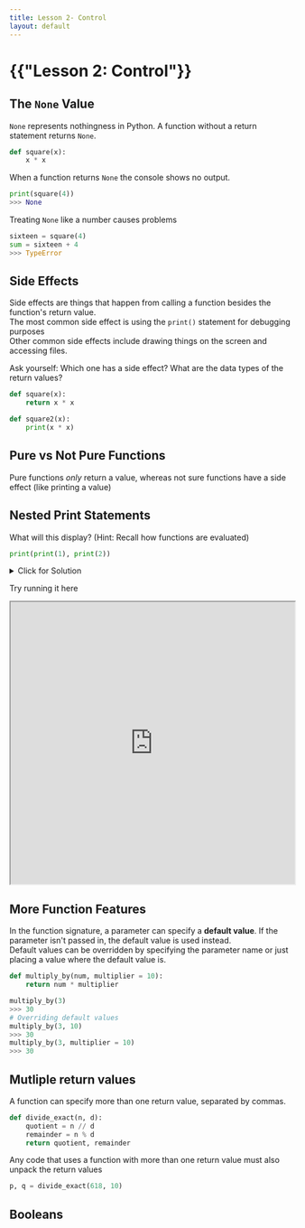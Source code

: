 ```yaml
---
title: Lesson 2- Control
layout: default
---
```


# {{"Lesson 2: Control"}}


## The ```None``` Value

```None``` represents nothingness in Python. A function without a return statement returns ```None```.
```python
def square(x):
    x * x 
```
When a function returns ```None``` the console shows no output.
```python
print(square(4))
>>> None 
```
Treating ```None``` like a number causes problems
```python
sixteen = square(4)
sum = sixteen + 4
>>> TypeError
```

## Side Effects

Side effects are things that happen from calling a function besides the function's return value. \
The most common side effect is using the ```print()``` statement for debugging purposes\
Other common side effects include drawing things on the screen and accessing files.


Ask yourself: Which one has a side effect? What are the data types of the return values?
```python
def square(x):
    return x * x 
```
```python
def square2(x):
    print(x * x)
```


## Pure vs Not Pure Functions

Pure functions _only_ return a value, whereas not sure functions have a side effect (like printing a value)

## Nested Print Statements

What will this display? (Hint: Recall how functions are evaluated)
```Python
print(print(1), print(2))
```
<details><summary>Click for Solution</summary>

<div class="language-python highlighter-rouge"><div class="highlight"><pre class="highlight">
<code>1
2
None None</code></pre></div></div>

<details><summary>Click for Explanation</summary>

<div class="language-python highlighter-rouge"><div class="highlight"><pre class="highlight">
<code>Python starts by evaluating the operator. It reads print() and realizes its the built-in print() function.
Python then evaluates each operand. The first print statement, print(1) is evaluated.
To evaluate print(1) it repeats by evaluating the operator, print(). Then evaluates the operand 1, as the integer 1.
It then runs print(1), which prints out 1 into the console, then returns None.
It repeats this process for print(2).
Finally it runs the first print() function, which has the arguments None and None.</code>
</pre></div></div></details>

</details>

<!--Needs more/better explanation-->

Try running it here
<iframe
  src="https://jupyterlite.github.io/demo/repl/index.html?kernel=python&toolbar=1"
  width="100%"
  height="500px"
>
</iframe>


## More Function Features

In the function signature, a parameter can specify a **default value**. If the parameter isn't passed in, the default value is used instead.\
Default values can be overridden by specifying the parameter name or just placing a value where the default value is.

```python
def multiply_by(num, multiplier = 10):
    return num * multiplier 

multiply_by(3)
>>> 30
# Overriding default values
multiply_by(3, 10)
>>> 30 
multiply_by(3, multiplier = 10)
>>> 30 
```

## Mutliple return values

A function can specify more than one return value, separated by commas.

```python
def divide_exact(n, d):
    quotient = n // d
    remainder = n % d 
    return quotient, remainder
```
Any code that uses a function with more than one return value must also unpack the return values

```python
p, q = divide_exact(618, 10)
```

## Booleans

